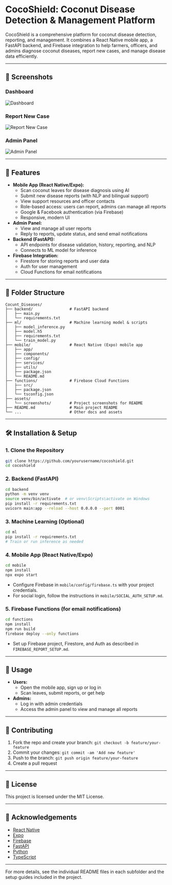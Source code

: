 # CocoShield: Coconut Disease Detection & Management Platform

CocoShield is a comprehensive platform for coconut disease detection, reporting, and management. It combines a React Native mobile app, a FastAPI backend, and Firebase integration to help farmers, officers, and admins diagnose coconut diseases, report new cases, and manage disease data efficiently.

---

## 📸 Screenshots

### Dashboard
![Dashboard](assets/screenshots/dashboard.png)

### Report New Case
![Report New Case](assets/screenshots/report-new-case.png)

### Admin Panel
![Admin Panel](assets/screenshots/admin-panel.png)

---

## 🚀 Features
- **Mobile App (React Native/Expo):**
  - Scan coconut leaves for disease diagnosis using AI
  - Submit new disease reports (with NLP and bilingual support)
  - View support resources and officer contacts
  - Role-based access: users can report, admins can manage all reports
  - Google & Facebook authentication (via Firebase)
  - Responsive, modern UI
- **Admin Panel:**
  - View and manage all user reports
  - Reply to reports, update status, and send email notifications
- **Backend (FastAPI):**
  - API endpoints for disease validation, history, reporting, and NLP
  - Connects to ML model for inference
- **Firebase Integration:**
  - Firestore for storing reports and user data
  - Auth for user management
  - Cloud Functions for email notifications

---

## 📁 Folder Structure

```
Cocunt_Diseases/
├── backend/                # FastAPI backend
│   ├── main.py
│   └── requirements.txt
├── ml/                     # Machine learning model & scripts
│   ├── model_inference.py
│   ├── model.h5
│   ├── requirements.txt
│   └── train_model.py
├── mobile/                 # React Native (Expo) mobile app
│   ├── app/
│   ├── components/
│   ├── config/
│   ├── services/
│   ├── utils/
│   ├── package.json
│   └── README.md
├── functions/              # Firebase Cloud Functions
│   ├── src/
│   ├── package.json
│   └── tsconfig.json
├── assets/
│   └── screenshots/        # Project screenshots for README
├── README.md               # Main project README
└── ...                     # Other docs and assets
```

---

## 🛠️ Installation & Setup

### 1. **Clone the Repository**
```sh
git clone https://github.com/yourusername/cocoshield.git
cd cocoshield
```

### 2. **Backend (FastAPI)**
```sh
cd backend
python -m venv venv
source venv/bin/activate  # or venv\Scripts\activate on Windows
pip install -r requirements.txt
uvicorn main:app --reload --host 0.0.0.0 --port 8001
```

### 3. **Machine Learning (Optional)**
```sh
cd ml
pip install -r requirements.txt
# Train or run inference as needed
```

### 4. **Mobile App (React Native/Expo)**
```sh
cd mobile
npm install
npx expo start
```
- Configure Firebase in `mobile/config/firebase.ts` with your project credentials.
- For social login, follow the instructions in `mobile/SOCIAL_AUTH_SETUP.md`.

### 5. **Firebase Functions (for email notifications)**
```sh
cd functions
npm install
npm run build
firebase deploy --only functions
```
- Set up Firebase project, Firestore, and Auth as described in `FIREBASE_REPORT_SETUP.md`.

---

## 📱 Usage
- **Users:**
  - Open the mobile app, sign up or log in
  - Scan leaves, submit reports, or get help
- **Admins:**
  - Log in with admin credentials
  - Access the admin panel to view and manage all reports

---

## 🤝 Contributing
1. Fork the repo and create your branch: `git checkout -b feature/your-feature`
2. Commit your changes: `git commit -am 'Add new feature'`
3. Push to the branch: `git push origin feature/your-feature`
4. Create a pull request

---

## 📄 License
This project is licensed under the MIT License.

---

## 🙏 Acknowledgements
- [React Native](https://reactnative.dev/)
- [Expo](https://expo.dev/)
- [Firebase](https://firebase.google.com/)
- [FastAPI](https://fastapi.tiangolo.com/)
- [Python](https://www.python.org/)
- [TypeScript](https://www.typescriptlang.org/)

---

For more details, see the individual README files in each subfolder and the setup guides included in the project. 